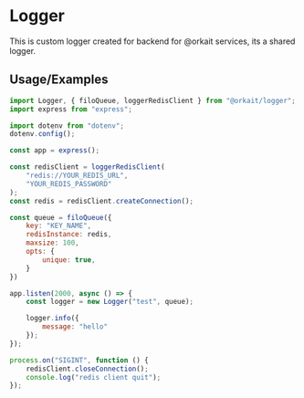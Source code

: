 # Logger 
This is custom logger created for backend for @orkait services, its a shared logger.


## Usage/Examples

```javascript
import Logger, { filoQueue, loggerRedisClient } from "@orkait/logger";
import express from "express";

import dotenv from "dotenv";
dotenv.config();

const app = express();

const redisClient = loggerRedisClient(
	"redis://YOUR_REDIS_URL",
	"YOUR_REDIS_PASSWORD"
);
const redis = redisClient.createConnection();

const queue = filoQueue({
	key: "KEY_NAME",
	redisInstance: redis,
	maxsize: 100,
	opts: {
		unique: true,
	}
})

app.listen(2000, async () => {
	const logger = new Logger("test", queue);

	logger.info({
	    message: "hello"
	});
});

process.on("SIGINT", function () {
	redisClient.closeConnection();
	console.log("redis client quit");
});

```

